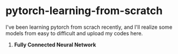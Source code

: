 # pytorch-learning-from-scratch

I've been learning pytorch from scrach recently, and I'll realize some models from easy to difficult and upload my codes here.

1. **Fully Connected Neural Network**
